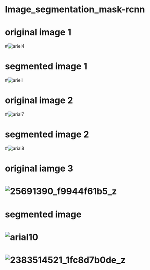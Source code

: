 # Image_segmentation_mask-rcnn

# original image 1 
#![ariel4](https://user-images.githubusercontent.com/40133779/51177878-eb419800-18e6-11e9-991a-c361618e76df.png)

# segmented image 1 
#![arieil](https://user-images.githubusercontent.com/40133779/51177761-8ede7880-18e6-11e9-9d53-b3b8599e08d6.png)

# original image 2
#![arial7](https://user-images.githubusercontent.com/40133779/51178155-c39eff80-18e7-11e9-865a-e4c3d9f04ed0.jpg)

# segmented image 2
#![arial8](https://user-images.githubusercontent.com/40133779/51178321-33ad8580-18e8-11e9-889c-73469821fdfe.png)

# original iamge 3
# ![25691390_f9944f61b5_z](https://user-images.githubusercontent.com/40133779/51178389-66577e00-18e8-11e9-8f71-0b9ffae6c58b.jpg)

# segmented image
# ![arial10](https://user-images.githubusercontent.com/40133779/51178513-ce0dc900-18e8-11e9-90d6-de3c630b226e.png)

# ![2383514521_1fc8d7b0de_z](https://user-images.githubusercontent.com/40133779/51178580-fdbcd100-18e8-11e9-936b-f651a13d917d.jpg)

